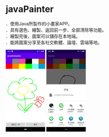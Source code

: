 # javaPainter

．使用Java所製作的小畫家APP。 <br/>
．具有選色、繪製、返回前一步、全部清除等功能。 <br/>
．繪製完後，圖案可以儲存在本地端。 <br/>
．能將圖案分享至各社交軟體、論壇、雲端等地。 <br/>

<img src="https://github.com/hunter0113/javaPainter/blob/master/328329.jpg" width="25%" height="25%">  <img src="https://github.com/hunter0113/javaPainter/blob/master/painter2.jpg" width="25%" height="25%">
